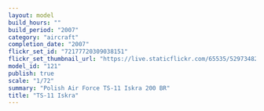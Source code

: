 ```yaml
---
layout: model
build_hours: ""
build_period: "2007"
category: "aircraft"
completion_date: "2007"
flickr_set_id: "72177720309038151"
flickr_set_thumbnail_url: "https://live.staticflickr.com/65535/52973482934_202854c15e_m.jpg"
model_id: "121"
publish: true
scale: "1/72"
summary: "Polish Air Force TS-11 Iskra 200 BR"
title: "TS-11 Iskra"
---
```



